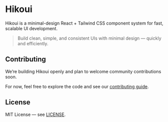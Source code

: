 # Hikoui

Hikoui is a minimal-design React + Tailwind CSS component system for fast, scalable UI development.

> Build clean, simple, and consistent UIs with minimal design — quickly and efficiently.

## Contributing

We’re building Hikoui openly and plan to welcome community contributions soon.

For now, feel free to explore the code and see our [contributing guide](https://github.com/hikoinc/hikoui/blob/master/CONTRIBUTING.md).

## License

MIT License — see [LICENSE](https://github.com/hikoinc/hikoui/blob/master/LICENSE).
